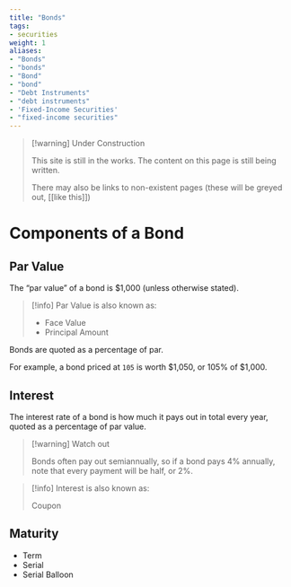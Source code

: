 ```yaml
---
title: "Bonds"
tags:
- securities
weight: 1
aliases:
- "Bonds"
- "bonds"
- "Bond"
- "bond"
- "Debt Instruments"
- "debt instruments"
- 'Fixed-Income Securities'
- "fixed-income securities"
---
```


> [!warning] Under Construction
> 
> This site is still in the works. The content on this page is still being written. 
> 
> There may also be links to non-existent pages (these will be greyed out, [[like this]])

# Components of a Bond
## Par Value
The “par value” of a bond is $1,000 (unless otherwise stated).

> [!info] Par Value is also known as:
> 
> - Face Value
> - Principal Amount

Bonds are quoted as a percentage of par. 

For example, a bond priced at `105` is worth $1,050, or 105% of $1,000.

## Interest
The interest rate of a bond is how much it pays out in total every year, quoted as a percentage of par value.

>[!warning] Watch out
>
>Bonds often pay out semiannually, so if a bond pays 4% annually, note that every payment will be half, or 2%. 

> [!info] Interest is also known as:
> 
> Coupon

## Maturity
- Term
- Serial
- Serial Balloon